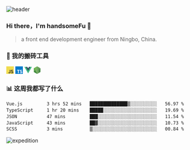 ![header](https://raw.githubusercontent.com/fzq1998/fzq1998/master/header.png)

### Hi there，I'm handsomeFu 👋

> a front end development engineer from Ningbo, China.

### 🔧 我的搬砖工具
<code><img height="20" src="https://raw.githubusercontent.com/github/explore/80688e429a7d4ef2fca1e82350fe8e3517d3494d/topics/javascript/javascript.png" alt="javascript"></code>
<code><img height="20" src="https://raw.githubusercontent.com/github/explore/80688e429a7d4ef2fca1e82350fe8e3517d3494d/topics/typescript/typescript.png" alt="typescript"></code>
<code><img height="20" src="https://raw.githubusercontent.com/github/explore/80688e429a7d4ef2fca1e82350fe8e3517d3494d/topics/vue/vue.png" alt="vue"></code>
<code><img height="20" src="https://raw.githubusercontent.com/github/explore/80688e429a7d4ef2fca1e82350fe8e3517d3494d/topics/nodejs/nodejs.png" alt="nodejs"></code>



### 📊 这周我都写了什么
<!--START_SECTION:waka-->

```txt
Vue.js         3 hrs 52 mins   ██████████████▒░░░░░░░░░░   56.97 %
TypeScript     1 hr 20 mins    █████░░░░░░░░░░░░░░░░░░░░   19.69 %
JSON           47 mins         ███░░░░░░░░░░░░░░░░░░░░░░   11.54 %
JavaScript     43 mins         ██▓░░░░░░░░░░░░░░░░░░░░░░   10.73 %
SCSS           3 mins          ▒░░░░░░░░░░░░░░░░░░░░░░░░   00.84 %
```

<!--END_SECTION:waka-->


![expedition](https://raw.githubusercontent.com/fzq1998/fzq1998/master/expedition.gif)

